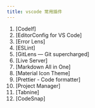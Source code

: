 ```yaml
---
title: vscode 常用插件
---
```


1. [Codelf]
2. [EditorConfig for VS Code]
3. [Error Lens]
4. [ESLint]
5. [GitLens — Git supercharged]
6. [Live Server]
7. [Markdown All in One]
8. [Material Icon Theme]
9. [Prettier - Code formatter]
10. [Project Manager]
11. [Tabnine]
12. [CodeSnap]
